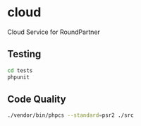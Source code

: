 # cloud
Cloud Service for RoundPartner

## Testing
```bash
cd tests
phpunit
```

## Code Quality
```bash
./vendor/bin/phpcs --standard=psr2 ./src
```
